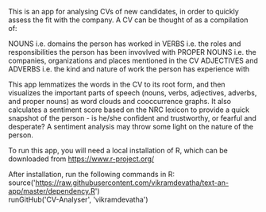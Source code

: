 This is an app for analysing CVs of new candidates, in order to quickly assess the fit with the company. A CV can be thought of as a compilation of: 

NOUNS i.e. domains the person has worked in
VERBS i.e. the roles and responsibilities the person has been invovlved with
PROPER NOUNS i.e. the companies, organizations and places mentioned in the CV
ADJECTIVES and ADVERBS i.e. the kind and nature of work the person has experience with

This app lemmatizes the words in the CV to its root form, and then visualizes the important parts of speech (nouns, verbs, adjectives, adverbs, and proper nouns) as word clouds and cooccurrence graphs. It also calculates a sentiment score based on the NRC lexicon to provide a quick snapshot of the person - is he/she confident and trustworthy, or fearful and desperate? A sentiment analysis may throw some light on the nature of the person.

To run this app, you will need a local installation of R, which can be downloaded from https://www.r-project.org/

After installation, run the following commands in R: <br>
source('https://raw.githubusercontent.com/vikramdevatha/text-an-app/master/dependency.R') <br>
runGitHub('CV-Analyser', 'vikramdevatha')
